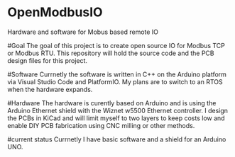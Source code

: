 # OpenModbusIO
Hardware and software for Mobus based remote IO

#Goal
The goal of this project is to create open source IO for Modbus TCP or Modbus RTU. This repository will hold the source code and the PCB design files for this project. 

#Software
Currnetly the software is written in C++ on the Arduino platform via Visual Studio Code and PlatformIO. My plans are to switch to an RTOS when the hardware expands.

#Hardware
The hardware is curently based on Arduino and is using the Arduino Ethernet shield with the Wiznet w5500 Ethernet controller.
I design the PCBs in KiCad and will limit myself to two layers to keep costs low and enable DIY PCB fabrication using CNC milling or other methods.

#current status
Currnetly I have basic software and a shield for an Arduino UNO.
